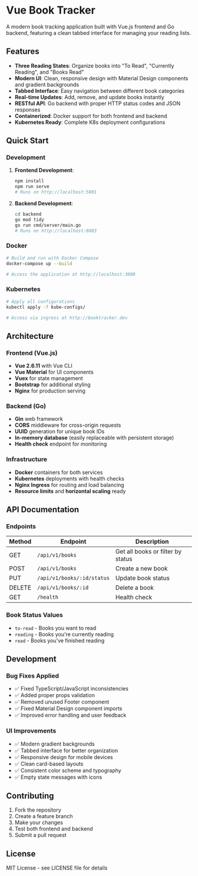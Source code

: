 # Vue Book Tracker

A modern book tracking application built with Vue.js frontend and Go backend, featuring a clean tabbed interface for managing your reading lists.

## Features

- **Three Reading States**: Organize books into "To Read", "Currently Reading", and "Books Read"
- **Modern UI**: Clean, responsive design with Material Design components and gradient backgrounds
- **Tabbed Interface**: Easy navigation between different book categories
- **Real-time Updates**: Add, remove, and update books instantly
- **RESTful API**: Go backend with proper HTTP status codes and JSON responses
- **Containerized**: Docker support for both frontend and backend
- **Kubernetes Ready**: Complete K8s deployment configurations

## Quick Start

### Development

1. **Frontend Development**:
   ```bash
   npm install
   npm run serve
   # Runs on http://localhost:5001
   ```

2. **Backend Development**:
   ```bash
   cd backend
   go mod tidy
   go run cmd/server/main.go
   # Runs on http://localhost:8083
   ```

### Docker

```bash
# Build and run with Docker Compose
docker-compose up --build

# Access the application at http://localhost:3000
```

### Kubernetes

```bash
# Apply all configurations
kubectl apply -f kube-configs/

# Access via ingress at http://booktracker.dev
```

## Architecture

### Frontend (Vue.js)
- **Vue 2.6.11** with Vue CLI
- **Vue Material** for UI components
- **Vuex** for state management
- **Bootstrap** for additional styling
- **Nginx** for production serving

### Backend (Go)
- **Gin** web framework
- **CORS** middleware for cross-origin requests
- **UUID** generation for unique book IDs
- **In-memory database** (easily replaceable with persistent storage)
- **Health check** endpoint for monitoring

### Infrastructure
- **Docker** containers for both services
- **Kubernetes** deployments with health checks
- **Nginx Ingress** for routing and load balancing
- **Resource limits** and **horizontal scaling** ready

## API Documentation

### Endpoints

| Method | Endpoint | Description |
|--------|----------|-------------|
| GET | `/api/v1/books` | Get all books or filter by status |
| POST | `/api/v1/books` | Create a new book |
| PUT | `/api/v1/books/:id/status` | Update book status |
| DELETE | `/api/v1/books/:id` | Delete a book |
| GET | `/health` | Health check |

### Book Status Values
- `to-read` - Books you want to read
- `reading` - Books you're currently reading
- `read` - Books you've finished reading

## Development

### Bug Fixes Applied
- ✅ Fixed TypeScript/JavaScript inconsistencies
- ✅ Added proper props validation
- ✅ Removed unused Footer component
- ✅ Fixed Material Design component imports
- ✅ Improved error handling and user feedback

### UI Improvements
- ✅ Modern gradient backgrounds
- ✅ Tabbed interface for better organization
- ✅ Responsive design for mobile devices
- ✅ Clean card-based layouts
- ✅ Consistent color scheme and typography
- ✅ Empty state messages with icons

## Contributing

1. Fork the repository
2. Create a feature branch
3. Make your changes
4. Test both frontend and backend
5. Submit a pull request

## License

MIT License - see LICENSE file for details